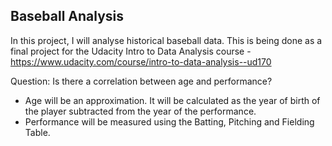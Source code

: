 Baseball Analysis
-----------------

In this project, I will analyse historical baseball data.
This is being done as a final project for the Udacity Intro to Data Analysis course - https://www.udacity.com/course/intro-to-data-analysis--ud170

Question: Is there a correlation between age and performance?
- Age will be an approximation. It will be calculated as the year of birth of the player subtracted from the year of the performance.
- Performance will be measured using the Batting, Pitching and Fielding Table.


